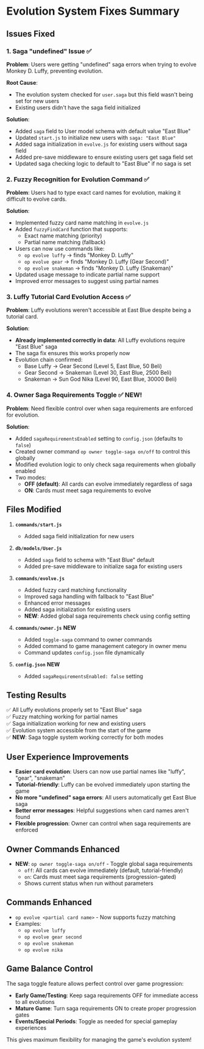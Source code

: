 # Evolution System Fixes Summary

## Issues Fixed

### 1. **Saga "undefined" Issue** ✅
**Problem**: Users were getting "undefined" saga errors when trying to evolve Monkey D. Luffy, preventing evolution.

**Root Cause**: 
- The evolution system checked for `user.saga` but this field wasn't being set for new users
- Existing users didn't have the saga field initialized

**Solution**:
- Added `saga` field to User model schema with default value "East Blue"
- Updated `start.js` to initialize new users with `saga: "East Blue"`
- Added saga initialization in `evolve.js` for existing users without saga field
- Added pre-save middleware to ensure existing users get saga field set
- Updated saga checking logic to default to "East Blue" if no saga is set

### 2. **Fuzzy Recognition for Evolution Command** ✅
**Problem**: Users had to type exact card names for evolution, making it difficult to evolve cards.

**Solution**:
- Implemented fuzzy card name matching in `evolve.js`
- Added `fuzzyFindCard` function that supports:
  - Exact name matching (priority)
  - Partial name matching (fallback)
- Users can now use commands like:
  - `op evolve luffy` → finds "Monkey D. Luffy"
  - `op evolve gear` → finds "Monkey D. Luffy (Gear Second)"
  - `op evolve snakeman` → finds "Monkey D. Luffy (Snakeman)"
- Updated usage message to indicate partial name support
- Improved error messages to suggest using partial names

### 3. **Luffy Tutorial Card Evolution Access** ✅
**Problem**: Luffy evolutions weren't accessible at East Blue despite being a tutorial card.

**Solution**: 
- **Already implemented correctly in data**: All Luffy evolutions require "East Blue" saga
- The saga fix ensures this works properly now
- Evolution chain confirmed:
  - Base Luffy → Gear Second (Level 5, East Blue, 50 Beli)
  - Gear Second → Snakeman (Level 30, East Blue, 2500 Beli)
  - Snakeman → Sun God Nika (Level 90, East Blue, 30000 Beli)

### 4. **Owner Saga Requirements Toggle** ✅ NEW!
**Problem**: Need flexible control over when saga requirements are enforced for evolution.

**Solution**: 
- Added `sagaRequirementsEnabled` setting to `config.json` (defaults to `false`)
- Created owner command `op owner toggle-saga on/off` to control this globally
- Modified evolution logic to only check saga requirements when globally enabled
- Two modes:
  - **OFF (default)**: All cards can evolve immediately regardless of saga
  - **ON**: Cards must meet saga requirements to evolve

## Files Modified

1. **`commands/start.js`**
   - Added saga field initialization for new users

2. **`db/models/User.js`**
   - Added `saga` field to schema with "East Blue" default
   - Added pre-save middleware to initialize saga for existing users

3. **`commands/evolve.js`**
   - Added fuzzy card matching functionality
   - Improved saga handling with fallback to "East Blue"
   - Enhanced error messages
   - Added saga initialization for existing users
   - **NEW**: Added global saga requirements check using config setting

4. **`commands/owner.js`** **NEW**
   - Added `toggle-saga` command to owner commands
   - Added command to game management category in owner menu
   - Command updates `config.json` file dynamically

5. **`config.json`** **NEW**
   - Added `sagaRequirementsEnabled: false` setting

## Testing Results

✅ All Luffy evolutions properly set to "East Blue" saga  
✅ Fuzzy matching working for partial names  
✅ Saga initialization working for new and existing users  
✅ Evolution system accessible from the start of the game  
✅ **NEW**: Saga toggle system working correctly for both modes

## User Experience Improvements

- **Easier card evolution**: Users can now use partial names like "luffy", "gear", "snakeman"
- **Tutorial-friendly**: Luffy can be evolved immediately upon starting the game
- **No more "undefined" saga errors**: All users automatically get East Blue saga
- **Better error messages**: Helpful suggestions when card names aren't found
- **Flexible progression**: Owner can control when saga requirements are enforced

## Owner Commands Enhanced

- **NEW**: `op owner toggle-saga on/off` - Toggle global saga requirements
  - `off`: All cards can evolve immediately (default, tutorial-friendly)
  - `on`: Cards must meet saga requirements (progression-gated)
  - Shows current status when run without parameters

## Commands Enhanced

- `op evolve <partial card name>` - Now supports fuzzy matching
- Examples:
  - `op evolve luffy` 
  - `op evolve gear second`
  - `op evolve snakeman`
  - `op evolve nika`

## Game Balance Control

The saga toggle feature allows perfect control over game progression:

- **Early Game/Testing**: Keep saga requirements OFF for immediate access to all evolutions
- **Mature Game**: Turn saga requirements ON to create proper progression gates
- **Events/Special Periods**: Toggle as needed for special gameplay experiences

This gives maximum flexibility for managing the game's evolution system!